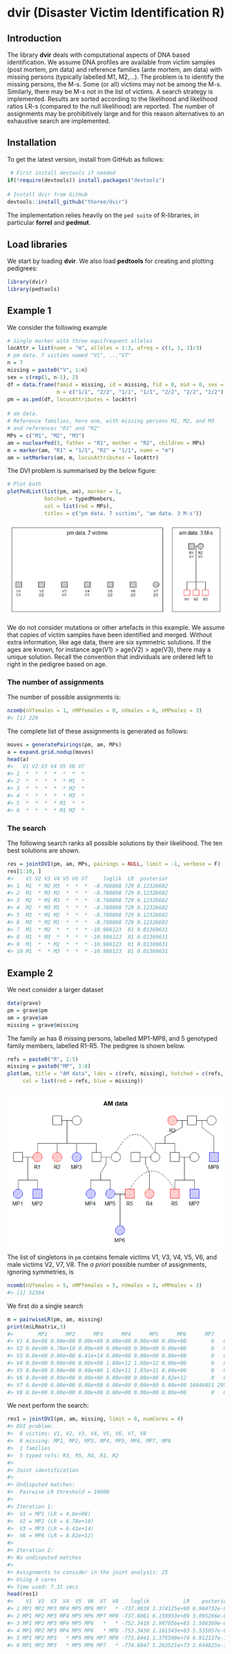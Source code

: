 
<!-- README.md is generated from README.Rmd. Please edit that file -->

# dvir (Disaster Victim Identification R)

## Introduction

The library **dvir** deals with computational aspects of DNA based
identification. We assume DNA profiles are available from victim samples
(post mortem, pm data) and reference families (ante mortem, am data)
with missing persons (typically labelled M1, M2,…). The problem is to
identify the missing persons, the M-s. Some (or all) victims may not be
among the M-s. Similarly, there may be M-s not in the list of victims. A
search strategy is implemented. Results are sorted according to the
likelihood and likelihood ratios LR-s (compared to the null likelihood)
are reported. The number of assignments may be prohibitively large and
for this reason alternatives to an exhaustive search are implemented.

## Installation

To get the latest version, install from GitHub as follows:

``` r
 # First install devtools if needed
if(!require(devtools)) install.packages("devtools")

# Install dvir from GitHub
devtools::install_github("thoree/dvir")
```

The implementation relies heavily on the `ped suite` of R-libraries, in
particular **forrel** and **pedmut**.

## Load libraries

We start by loading **dvir**. We also load **pedtools** for creating and
plotting pedigrees:

``` r
library(dvir)
library(pedtools)
```

## Example 1

We consider the following example

``` r
# Single marker with three equifrequent alleles
locAttr = list(name = "m", alleles = 1:3, afreq = c(1, 1, 1)/3)
# pm data. 7 victims named "V1", ..."V7"
n = 7
missing = paste0("V", 1:n)
sex = c(rep(1, n-1), 2)
df = data.frame(famid = missing, id = missing, fid = 0, mid = 0, sex = sex,
                m = c("1/1", "2/2", "1/1", "1/1", "2/2", "2/2", "2/2"))
pm = as.ped(df, locusAttributes = locAttr)

# am data. 
# Reference families, here one, with missing persons M1, M2, and M3
# and references "R1" and "R2"
MPs = c("M1", "M2", "M3")
am = nuclearPed(3, father = "R1", mother = "R2", children = MPs)
m = marker(am, "R1" = "1/1", "R2" = "1/1", name = "m")
am = setMarkers(am, m, locusAttributes = locAttr)
```

The DVI problem is summarised by the below figure:

``` r
# Plot both
plotPedList(list(pm, am), marker = 1, 
            hatched = typedMembers, 
            col = list(red = MPs), 
            titles = c("pm data. 7 victims", "am data. 3 M-s"))
```

![](man/figures/README-ex1-ped-1.png)<!-- -->

We do not consider mutations or other artefacts in this example. We
assume that copies of victim samples have been identified and merged.
Without extra information, like age data, there are six symmetric
solutions. If the ages are known, for instance age(V1) \> age(V2) \>
age(V3), there may a unique solution. Recall the convention that
individuals are ordered left to right in the pedigree based on age.

### The number of assignments

The number of possible assignments is:

``` r
ncomb(nVfemales = 1, nMPfemales = 0, nVmales = 6, nMPmales = 3)
#> [1] 229
```

The complete list of these assignments is generated as follows:

``` r
moves = generatePairings(pm, am, MPs)
a = expand.grid.nodup(moves)
head(a)
#>   V1 V2 V3 V4 V5 V6 V7
#> 1  *  *  *  *  *  *  *
#> 2  *  *  *  *  * M1  *
#> 3  *  *  *  *  * M2  *
#> 4  *  *  *  *  * M3  *
#> 5  *  *  *  * M1  *  *
#> 6  *  *  *  * M1 M2  *
```

### The search

The following search ranks all possible solutions by their likelihood.
The ten best solutions are shown.

``` r
res = jointDVI(pm, am, MPs, pairings = NULL, limit = -1, verbose = F)
res[1:10, ]
#>    V1 V2 V3 V4 V5 V6 V7     loglik  LR  posterior
#> 1  M1  * M2 M3  *  *  *  -8.788898 729 0.12326682
#> 2  M1  * M3 M2  *  *  *  -8.788898 729 0.12326682
#> 3  M2  * M1 M3  *  *  *  -8.788898 729 0.12326682
#> 4  M2  * M3 M1  *  *  *  -8.788898 729 0.12326682
#> 5  M3  * M1 M2  *  *  *  -8.788898 729 0.12326682
#> 6  M3  * M2 M1  *  *  *  -8.788898 729 0.12326682
#> 7  M1  * M2  *  *  *  * -10.986123  81 0.01369631
#> 8  M1  * M3  *  *  *  * -10.986123  81 0.01369631
#> 9  M1  *  * M2  *  *  * -10.986123  81 0.01369631
#> 10 M1  *  * M3  *  *  * -10.986123  81 0.01369631
```

## Example 2

We next consider a larger dataset

``` r
data(grave)
pm = grave$pm
am = grave$am
missing = grave$missing
```

The family `am` has 8 missing persons, labelled MP1-MP8, and 5 genotyped
family members, labelled R1-R5. The pedigree is shown below.

``` r
refs = paste0("R", 1:5)
missing = paste0("MP", 1:8)
plot(am, title = "AM data", labs = c(refs, missing), hatched = c(refs, missing), 
     col = list(red = refs, blue = missing))
```

![](man/figures/README-ex2-ped-1.png)<!-- -->

The list of singletons in `pm` contains female victims V1, V3, V4, V5,
V6, and male victims V2, V7, V8. The *a priori* possible number of
assignments, ignoring symmetries, is

``` r
ncomb(nVfemales = 5, nMPfemales = 5, nVmales = 3, nMPmales = 3)
#> [1] 52564
```

We first do a single search

``` r
m = pairwiseLR(pm, am, missing)
print(m$LRmatrix,3)
#>        MP1      MP2      MP3      MP4      MP5      MP6      MP7     MP8
#> V1 4.8e+08 0.00e+00 0.00e+00 0.00e+00 0.00e+00 0.00e+00        0   0.000
#> V2 0.0e+00 6.78e+10 0.00e+00 0.00e+00 0.00e+00 0.00e+00        0   0.551
#> V3 0.0e+00 0.00e+00 6.41e+14 0.00e+00 0.00e+00 0.00e+00        0   0.000
#> V4 0.0e+00 0.00e+00 0.00e+00 1.80e+12 1.80e+12 0.00e+00        0   0.000
#> V5 0.0e+00 0.00e+00 0.00e+00 1.03e+11 1.03e+11 0.00e+00        0   0.000
#> V6 0.0e+00 0.00e+00 0.00e+00 0.00e+00 0.00e+00 8.82e+12        0   0.000
#> V7 0.0e+00 0.00e+00 0.00e+00 0.00e+00 0.00e+00 0.00e+00 16946051 295.839
#> V8 0.0e+00 0.00e+00 0.00e+00 0.00e+00 0.00e+00 0.00e+00        0   0.268
```

We next perform the search:

``` r
res1 = jointDVI(pm, am, missing, limit = 0, numCores = 4)
#> DVI problem:
#>  8 victims: V1, V2, V3, V4, V5, V6, V7, V8
#>  8 missing: MP1, MP2, MP3, MP4, MP5, MP6, MP7, MP8
#>  1 families
#>  5 typed refs: R3, R5, R4, R1, R2
#> 
#> Joint identification
#> 
#> Undisputed matches:
#>  Pairwise LR threshold = 10000
#> 
#> Iteration 1:
#>  V1 = MP1 (LR = 4.8e+08)
#>  V2 = MP2 (LR = 6.78e+10)
#>  V3 = MP3 (LR = 6.41e+14)
#>  V6 = MP6 (LR = 8.82e+12)
#> 
#> Iteration 2:
#> No undisputed matches
#> 
#> Assignments to consider in the joint analysis: 25
#> Using 4 cores
#> Time used: 7.31 secs
head(res1)
#>    V1  V2  V3  V4  V5  V6  V7  V8    loglik           LR    posterior
#> 1 MP1 MP2 MP3 MP4 MP5 MP6 MP7   * -737.0038 1.374125e+90 6.904732e-01
#> 2 MP1 MP2 MP3 MP4 MP5 MP6 MP7 MP8 -737.8061 6.159953e+89 3.095266e-01
#> 3 MP1 MP2 MP3 MP4 MP5 MP6   *   * -752.3418 2.997856e+83 1.506369e-07
#> 4 MP1 MP2 MP3 MP4 MP5 MP6   * MP8 -753.3430 1.101543e+83 5.535057e-08
#> 5 MP1 MP2 MP3   * MP5 MP6 MP7 MP8 -773.8441 1.375599e+74 6.912137e-17
#> 6 MP1 MP2 MP3   * MP5 MP6 MP7   * -774.8047 5.263521e+73 2.644825e-17
```
